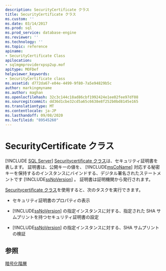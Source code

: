 ```yaml
---
description: SecurityCertificate クラス
title: SecurityCertificate クラス
ms.custom: ''
ms.date: 03/14/2017
ms.prod: sql
ms.prod_service: database-engine
ms.reviewer: ''
ms.technology: ''
ms.topic: reference
apiname:
- SecurityCertificate Class
apilocation:
- sqlmgmproviderxpsp2up.mof
apitype: MOFDef
helpviewer_keywords:
- SecurityCertificate class
ms.assetid: d772da67-e04e-4499-9f80-7a5e94829b5c
author: markingmyname
ms.author: maghan
ms.openlocfilehash: 32c3c144c18ad86cbf1992424e1ee02fee97df08
ms.sourcegitcommit: dd36d1cbe32cd5a65c6638e8f252b0bd8145e165
ms.translationtype: MT
ms.contentlocale: ja-JP
ms.lasthandoff: 09/08/2020
ms.locfileid: "89545260"
---
```

# <a name="securitycertificate-class"></a>SecurityCertificate クラス
[!INCLUDE [SQL Server](../../../includes/applies-to-version/sqlserver.md)]
  [Securitycertificate クラス](../../../relational-databases/wmi-provider-configuration-classes/securitycertificate-class/securitycertificate-class.md)は、セキュリティ証明書を表します。 証明書は、公開キーの値を、 [!INCLUDE[msCoName](../../../includes/msconame-md.md)] 対応する秘密キーを保持するのインスタンスにバインドする、デジタル署名されたステートメントです [!INCLUDE[ssNoVersion](../../../includes/ssnoversion-md.md)] 。 証明書は証明機関から発行されます。  
  
 [Securitycertificate クラス](../../../relational-databases/wmi-provider-configuration-classes/securitycertificate-class/securitycertificate-class.md)を使用すると、次のタスクを実行できます。  
  
-   セキュリティ証明書のプロパティの表示  
  
-   [!INCLUDE[ssNoVersion](../../../includes/ssnoversion-md.md)] の指定インスタンスに対する、指定された SHA サムプリントを持つセキュリティ証明書の設定  
  
-   [!INCLUDE[ssNoVersion](../../../includes/ssnoversion-md.md)] の指定インスタンスに対する、SHA サムプリントの検証  
  
## <a name="see-also"></a>参照  
 [暗号化階層](../../../relational-databases/security/encryption/encryption-hierarchy.md)  
  
  
